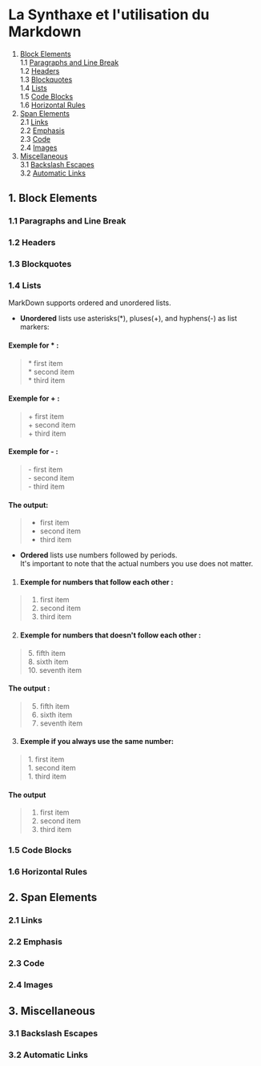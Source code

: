 # La Synthaxe et l'utilisation du Markdown 

1. [Block Elements](#1-block-elements)  
   1.1 [Paragraphs and Line Break](#11-paragraphs-and-line-break)  
   1.2 [Headers](#12-headers)  
   1.3 [Blockquotes](#13-blockquotes)  
   1.4 [Lists](#14-lists)  
   1.5 [Code Blocks](#15-code-blocks)  
   1.6 [Horizontal Rules](#16-horizontal-rules)  
2. [Span Elements](#2-span-elements)  
   2.1 [Links](#21-links)  
   2.2 [Emphasis](#22-emphasis)  
   2.3 [Code](#23-code)  
   2.4 [Images](#24-images)
3. [Miscellaneous](#3-miscellaneous)  
   3.1 [Backslash Escapes](#31-backslash-escapes)  
   3.2 [Automatic Links](#32-automatic-links)


## **1. Block Elements**


### **1.1 Paragraphs and Line Break**

### **1.2 Headers**

### **1.3 Blockquotes**

### **1.4 Lists**  
MarkDown supports ordered and unordered lists.  
- **Unordered** lists use asterisks(*), pluses(+), and hyphens(-) as list markers:  
#### Exemple for * : 
> \* first item  
> \* second item  
> \* third item  
#### Exemple for + : 
> \+ first item  
> \+ second item  
> \+ third item
#### Exemple for - : 
> \- first item  
> \- second item  
> \- third item
#### The output: 
> * first item
> * second item
> * third item  

- **Ordered** lists use numbers followed by periods.  
It's important to note that the actual numbers you use does not matter.
1. #### Exemple for numbers that follow each other :
> 1. first item 
> 2. second item
> 3. third item
2. #### Exemple for numbers that doesn't follow each other :
> 5\. fifth item  
> 8\. sixth item  
> 10\. seventh item
#### The output :
> 5. fifth item  
> 8. sixth item  
> 10. seventh item  
3. #### Exemple if you always use the same number:
> 1\. first item  
> 1\. second item  
> 1\. third item  
#### The output
> 1. first item
> 1. second item
> 1. third item
### **1.5 Code Blocks**

### **1.6 Horizontal Rules**


## **2. Span Elements**


### **2.1 Links**

### **2.2 Emphasis**

### **2.3 Code**


### **2.4 Images**


## **3. Miscellaneous**


### **3.1 Backslash Escapes**

### **3.2 Automatic Links**
